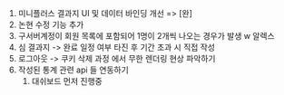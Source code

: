 1. 미니플러스 결과지 UI 및 데이터 바인딩 개선 => [완]
2. 논현 수정 기능 추가
3. 구서버계정이 회원 목록에 포함되어 1명이 2개씩 나오는 경우가 발생 w 알렉스
4. 심 결과지 -> 완료 일정 여부 타진 후 기간 초과 시 직접 작성
5. 로그아웃 -> 쿠키 삭제  과정 에서 무한 렌더링 현상 파악하기
6. 작성된 통계 관련 api 들 연동하기
	1. 대쉬보드 먼저 진행중



